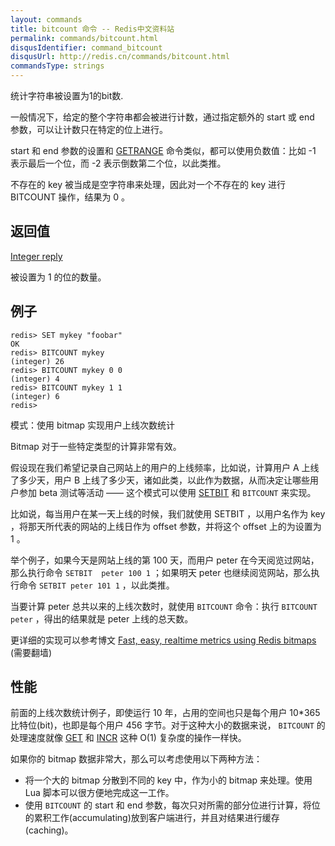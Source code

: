 ```yaml
---
layout: commands
title: bitcount 命令 -- Redis中文资料站
permalink: commands/bitcount.html
disqusIdentifier: command_bitcount
disqusUrl: http://redis.cn/commands/bitcount.html
commandsType: strings
---
```


统计字符串被设置为1的bit数.

一般情况下，给定的整个字符串都会被进行计数，通过指定额外的 start 或 end 参数，可以让计数只在特定的位上进行。

start 和 end 参数的设置和 [GETRANGE](/commands/getrange.html) 命令类似，都可以使用负数值：比如 -1 表示最后一个位，而 -2 表示倒数第二个位，以此类推。

不存在的 key 被当成是空字符串来处理，因此对一个不存在的 key 进行 BITCOUNT 操作，结果为 0 。

## 返回值

[Integer reply](/topics/protocol.html#integer-reply)

被设置为 1 的位的数量。

## 例子

	redis> SET mykey "foobar"
	OK
	redis> BITCOUNT mykey
	(integer) 26
	redis> BITCOUNT mykey 0 0
	(integer) 4
	redis> BITCOUNT mykey 1 1
	(integer) 6
	redis>

模式：使用 bitmap 实现用户上线次数统计

Bitmap 对于一些特定类型的计算非常有效。

假设现在我们希望记录自己网站上的用户的上线频率，比如说，计算用户 A 上线了多少天，用户 B 上线了多少天，诸如此类，以此作为数据，从而决定让哪些用户参加 beta 测试等活动 —— 这个模式可以使用 [SETBIT](/commands/setbit.html) 和 `BITCOUNT` 来实现。

比如说，每当用户在某一天上线的时候，我们就使用 SETBIT ，以用户名作为 key ，将那天所代表的网站的上线日作为 offset 参数，并将这个 offset 上的为设置为 1 。

举个例子，如果今天是网站上线的第 100 天，而用户 peter 在今天阅览过网站，那么执行命令 `SETBIT  peter 100 1` ；如果明天 peter 也继续阅览网站，那么执行命令 `SETBIT peter 101 1` ，以此类推。

当要计算 peter 总共以来的上线次数时，就使用 	`BITCOUNT` 命令：执行 `BITCOUNT peter` ，得出的结果就是 peter 上线的总天数。

更详细的实现可以参考博文 [Fast, easy, realtime metrics using Redis bitmaps](http://blog.getspool.com/2011/11/29/fast-easy-realtime-metrics-using-redis-bitmaps) (需要翻墙)

## 性能

前面的上线次数统计例子，即使运行 10 年，占用的空间也只是每个用户 10*365 比特位(bit)，也即是每个用户 456 字节。对于这种大小的数据来说， `BITCOUNT` 的处理速度就像 [GET](/commands/get.html) 和 [INCR](/commands/incr.html) 这种 O(1) 复杂度的操作一样快。

如果你的 bitmap 数据非常大，那么可以考虑使用以下两种方法：

* 将一个大的 bitmap 分散到不同的 key 中，作为小的 bitmap 来处理。使用 Lua 脚本可以很方便地完成这一工作。
* 使用 `BITCOUNT` 的 start 和 end 参数，每次只对所需的部分位进行计算，将位的累积工作(accumulating)放到客户端进行，并且对结果进行缓存 (caching)。
